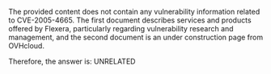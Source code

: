 The provided content does not contain any vulnerability information related to CVE-2005-4665. The first document describes services and products offered by Flexera, particularly regarding vulnerability research and management, and the second document is an under construction page from OVHcloud.

Therefore, the answer is: UNRELATED